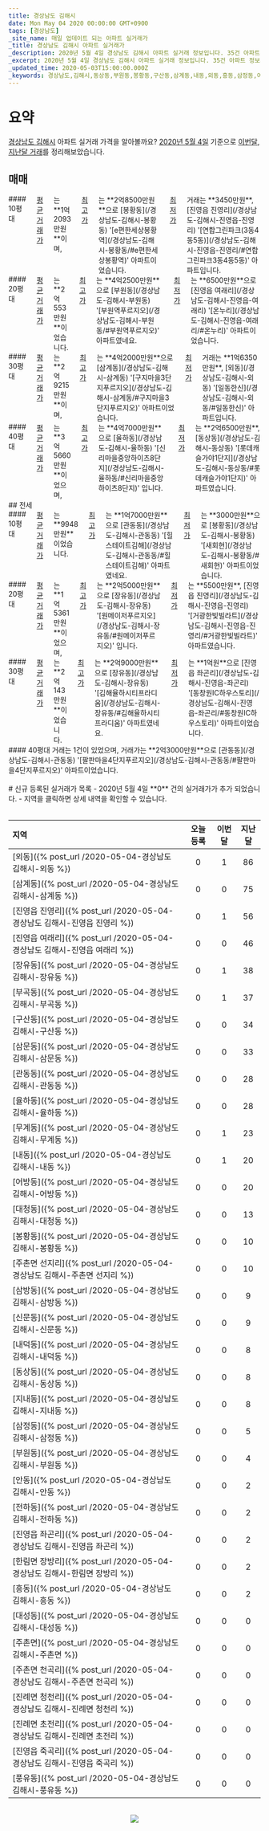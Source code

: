 ```yaml
---
title: 경상남도 김해시
date: Mon May 04 2020 00:00:00 GMT+0900
tags: [경상남도]
_site_name: 매일 업데이트 되는 아파트 실거래가
_title: 경상남도 김해시 아파트 실거래가
_description: 2020년 5월 4일 경상남도 김해시 아파트 실거래 정보입니다. 35건 아파트 정보가 있습니다.
_excerpt: 2020년 5월 4일 경상남도 김해시 아파트 실거래 정보입니다. 35건 아파트 정보가 있습니다.
_updated_time: 2020-05-03T15:00:00.000Z
_keywords: 경상남도,김해시,동상동,부원동,봉황동,구산동,삼계동,내동,외동,흥동,삼정동,어방동,삼방동,안동,지내동,내덕동,부곡동,무계동,신문동,삼문동,대청동,관동동,율하동,장유동,진영읍 좌곤리,진영읍 진영리,진영읍 여래리,진영읍 죽곡리,주촌면 선지리,진례면 초전리,전하동,주촌면,대성동,풍유동,주촌면 천곡리,한림면 장방리,진례면 청천리
---
```



# 요약
<ins>경상남도 김해시</ins> 아파트 실거래 가격을 알아볼까요? <ins>2020년 5월 4일</ins> 기준으로 <ins>이번달, 지난달 거래</ins>를 정리해보았습니다.

## 매매
<div class="container">
<div class="six columns" markdown="1">
#### 10평대
<ins>평균 거래가</ins>는 **1억2093만원**이며, <ins>최고가</ins>는 **2억8500만원**으로 [봉황동](/경상남도-김해시-봉황동) '[e편한세상봉황역](/경상남도-김해시-봉황동/#e편한세상봉황역)' 아파트이었습니다. <ins>최저가</ins> 거래는 **3450만원**, [진영읍 진영리](/경상남도-김해시-진영읍-진영리) '[연합그린파크(3동4동5동)](/경상남도-김해시-진영읍-진영리/#연합그린파크3동4동5동)' 아파트입니다.
</div>
<div class="six columns" markdown="1">
#### 20평대
<ins>평균 거래가</ins>는 **2억553만원**이었습니다. <ins>최고가</ins>는 **4억2500만원**으로 [부원동](/경상남도-김해시-부원동) '[부원역푸르지오](/경상남도-김해시-부원동/#부원역푸르지오)' 아파트였네요. <ins>최저가</ins>는 **6500만원**으로 [진영읍 여래리](/경상남도-김해시-진영읍-여래리) '[온누리](/경상남도-김해시-진영읍-여래리/#온누리)' 아파트이었습니다.
</div>
</div>
<div class="container">
<div class="six columns" markdown="1">
#### 30평대
<ins>평균 거래가</ins>는 **2억9215만원**이며, <ins>최고가</ins>는 **4억2000만원**으로 [삼계동](/경상남도-김해시-삼계동) '[구지마을3단지푸르지오](/경상남도-김해시-삼계동/#구지마을3단지푸르지오)' 아파트이었습니다. <ins>최저가</ins> 거래는 **1억6350만원**, [외동](/경상남도-김해시-외동) '[일동한신](/경상남도-김해시-외동/#일동한신)' 아파트입니다.
</div>
<div class="six columns" markdown="1">
#### 40평대
<ins>평균 거래가</ins>는 **3억5660만원**이었으며, <ins>최고가</ins>는 **4억7000만원**으로 [율하동](/경상남도-김해시-율하동) '[신리마을중앙하이츠8단지](/경상남도-김해시-율하동/#신리마을중앙하이츠8단지)' 입니다. <ins>최저가</ins>는 **2억6500만원**, [동상동](/경상남도-김해시-동상동) '[롯데캐슬가야1단지](/경상남도-김해시-동상동/#롯데캐슬가야1단지)' 아파트였습니다.
</div>
</div>
## 전세
<div class="container">
<div class="six columns" markdown="1">
#### 10평대
<ins>평균 거래가</ins>는 **9948만원**이었습니다. <ins>최고가</ins>는 **1억7000만원**으로 [관동동](/경상남도-김해시-관동동) '[힐스테이트김해](/경상남도-김해시-관동동/#힐스테이트김해)' 아파트였네요. <ins>최저가</ins>는 **3000만원**으로 [봉황동](/경상남도-김해시-봉황동) '[새회현](/경상남도-김해시-봉황동/#새회현)' 아파트이었습니다.
</div>
<div class="six columns" markdown="1">
#### 20평대
<ins>평균 거래가</ins>는 **1억5361만원**이었으며, <ins>최고가</ins>는 **2억5000만원**으로 [장유동](/경상남도-김해시-장유동) '[원메이저푸르지오](/경상남도-김해시-장유동/#원메이저푸르지오)' 입니다. <ins>최저가</ins>는 **5500만원**, [진영읍 진영리](/경상남도-김해시-진영읍-진영리) '[거광한빛빌라트](/경상남도-김해시-진영읍-진영리/#거광한빛빌라트)' 아파트였습니다.
</div>
</div>
<div class="container">
<div class="six columns" markdown="1">
#### 30평대
<ins>평균 거래가</ins>는 **2억143만원**이었습니다. <ins>최고가</ins>는 **2억9000만원**으로 [장유동](/경상남도-김해시-장유동) '[김해율하시티프라디움](/경상남도-김해시-장유동/#김해율하시티프라디움)' 아파트였네요. <ins>최저가</ins>는 **1억원**으로 [진영읍 좌곤리](/경상남도-김해시-진영읍-좌곤리) '[동창원IC하우스토리](/경상남도-김해시-진영읍-좌곤리/#동창원IC하우스토리)' 아파트이었습니다.
</div>
<div class="six columns" markdown="1">
#### 40평대
거래는 1건이 있었으며, 거래가는 **2억3000만원**으로 [관동동](/경상남도-김해시-관동동) '[팔판마을4단지푸르지오](/경상남도-김해시-관동동/#팔판마을4단지푸르지오)' 아파트이었습니다.
</div>
</div>


<br>
# 신규 등록된 실거래가 목록
- 2020년 5월 4일 **0** 건의 실거래가가 추가 되었습니다.
- 지역을 클릭하면 상세 내역을 확인할 수 있습니다.
<br><br>

| 지역 | 오늘 등록 | 이번달 | 지난달 |
|:---|:---:|:---:|:---:|
| [외동]({% post_url /2020-05-04-경상남도 김해시-외동 %}) | 0 | 1 | 86|
| [삼계동]({% post_url /2020-05-04-경상남도 김해시-삼계동 %}) | 0 | 0 | 75|
| [진영읍 진영리]({% post_url /2020-05-04-경상남도 김해시-진영읍 진영리 %}) | 0 | 1 | 56|
| [진영읍 여래리]({% post_url /2020-05-04-경상남도 김해시-진영읍 여래리 %}) | 0 | 0 | 46|
| [장유동]({% post_url /2020-05-04-경상남도 김해시-장유동 %}) | 0 | 1 | 38|
| [부곡동]({% post_url /2020-05-04-경상남도 김해시-부곡동 %}) | 0 | 1 | 37|
| [구산동]({% post_url /2020-05-04-경상남도 김해시-구산동 %}) | 0 | 0 | 34|
| [삼문동]({% post_url /2020-05-04-경상남도 김해시-삼문동 %}) | 0 | 0 | 33|
| [관동동]({% post_url /2020-05-04-경상남도 김해시-관동동 %}) | 0 | 0 | 28|
| [율하동]({% post_url /2020-05-04-경상남도 김해시-율하동 %}) | 0 | 0 | 28|
| [무계동]({% post_url /2020-05-04-경상남도 김해시-무계동 %}) | 0 | 1 | 23|
| [내동]({% post_url /2020-05-04-경상남도 김해시-내동 %}) | 0 | 1 | 20|
| [어방동]({% post_url /2020-05-04-경상남도 김해시-어방동 %}) | 0 | 0 | 20|
| [대청동]({% post_url /2020-05-04-경상남도 김해시-대청동 %}) | 0 | 0 | 13|
| [봉황동]({% post_url /2020-05-04-경상남도 김해시-봉황동 %}) | 0 | 0 | 10|
| [주촌면 선지리]({% post_url /2020-05-04-경상남도 김해시-주촌면 선지리 %}) | 0 | 0 | 10|
| [삼방동]({% post_url /2020-05-04-경상남도 김해시-삼방동 %}) | 0 | 0 | 9|
| [신문동]({% post_url /2020-05-04-경상남도 김해시-신문동 %}) | 0 | 0 | 9|
| [내덕동]({% post_url /2020-05-04-경상남도 김해시-내덕동 %}) | 0 | 0 | 8|
| [동상동]({% post_url /2020-05-04-경상남도 김해시-동상동 %}) | 0 | 0 | 8|
| [지내동]({% post_url /2020-05-04-경상남도 김해시-지내동 %}) | 0 | 0 | 8|
| [삼정동]({% post_url /2020-05-04-경상남도 김해시-삼정동 %}) | 0 | 0 | 5|
| [부원동]({% post_url /2020-05-04-경상남도 김해시-부원동 %}) | 0 | 0 | 4|
| [안동]({% post_url /2020-05-04-경상남도 김해시-안동 %}) | 0 | 0 | 2|
| [전하동]({% post_url /2020-05-04-경상남도 김해시-전하동 %}) | 0 | 0 | 2|
| [진영읍 좌곤리]({% post_url /2020-05-04-경상남도 김해시-진영읍 좌곤리 %}) | 0 | 0 | 2|
| [한림면 장방리]({% post_url /2020-05-04-경상남도 김해시-한림면 장방리 %}) | 0 | 0 | 2|
| [흥동]({% post_url /2020-05-04-경상남도 김해시-흥동 %}) | 0 | 0 | 2|
| [대성동]({% post_url /2020-05-04-경상남도 김해시-대성동 %}) | 0 | 0 | 0|
| [주촌면]({% post_url /2020-05-04-경상남도 김해시-주촌면 %}) | 0 | 0 | 0|
| [주촌면 천곡리]({% post_url /2020-05-04-경상남도 김해시-주촌면 천곡리 %}) | 0 | 0 | 0|
| [진례면 청천리]({% post_url /2020-05-04-경상남도 김해시-진례면 청천리 %}) | 0 | 0 | 0|
| [진례면 초전리]({% post_url /2020-05-04-경상남도 김해시-진례면 초전리 %}) | 0 | 0 | 0|
| [진영읍 죽곡리]({% post_url /2020-05-04-경상남도 김해시-진영읍 죽곡리 %}) | 0 | 0 | 0|
| [풍유동]({% post_url /2020-05-04-경상남도 김해시-풍유동 %}) | 0 | 0 | 0|

<p align="center"><br><img src="https://via.placeholder.com/700x120"><br></p>

